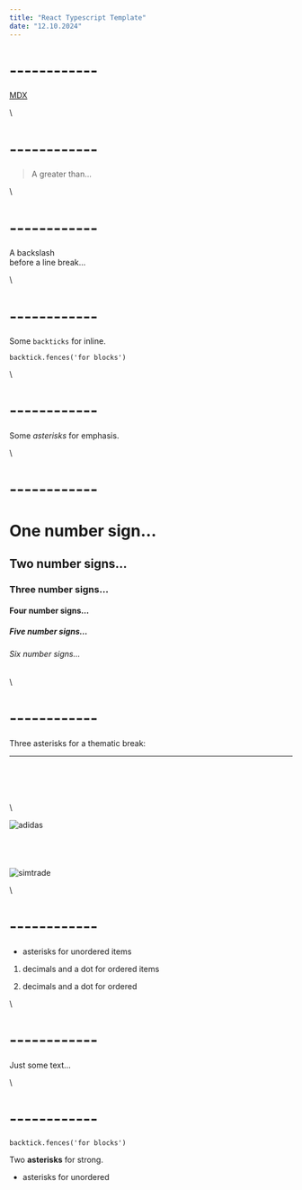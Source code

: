 ```yaml
---
title: "React Typescript Template"
date: "12.10.2024"
---
```


# ------------
[MDX](https://mdxjs.com "title")

\
# ------------
> A greater than…


\
# ------------
A backslash\
before a line break…


\
# ------------
Some `backticks` for inline.

```tsx
backtick.fences('for blocks')
```

\
# ------------
Some *asterisks* for emphasis.


\
# ------------
# One number sign…


## Two number signs…


### Three number signs…


#### Four number signs…


##### Five number signs…


###### Six number signs…


\
# ------------
Three asterisks for a thematic break:

***
\
\
\
\
\

![adidas](https://raw.githubusercontent.com/haorocks/devlog/main/posts/12-10-2024-react-typescript-template/adidas.png "title")
\
\
\
\
\
![simtrade](https://raw.githubusercontent.com/haorocks/devlog/main/posts/12-10-2024-react-typescript-template/simtrade.png "title")


\
# ------------
* asterisks for unordered items

1. decimals and a dot for ordered items


1. decimals and a dot for ordered


\
# ------------
Just some text…


\
# ------------
```tsx
backtick.fences('for blocks')
```


Two **asterisks** for strong.


* asterisks for unordered
